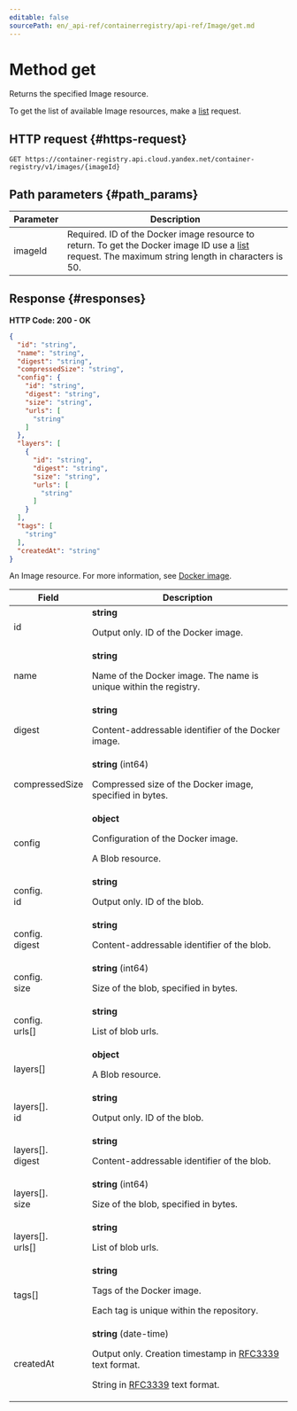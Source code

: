 ```yaml
---
editable: false
sourcePath: en/_api-ref/containerregistry/api-ref/Image/get.md
---
```


# Method get
Returns the specified Image resource.
 
To get the list of available Image resources, make a [list](/docs/container-registry/api-ref/Image/list) request.
 
## HTTP request {#https-request}
```
GET https://container-registry.api.cloud.yandex.net/container-registry/v1/images/{imageId}
```
 
## Path parameters {#path_params}
 
Parameter | Description
--- | ---
imageId | Required. ID of the Docker image resource to return.  To get the Docker image ID use a [list](/docs/container-registry/api-ref/Image/list) request.  The maximum string length in characters is 50.
 
## Response {#responses}
**HTTP Code: 200 - OK**

```json 
{
  "id": "string",
  "name": "string",
  "digest": "string",
  "compressedSize": "string",
  "config": {
    "id": "string",
    "digest": "string",
    "size": "string",
    "urls": [
      "string"
    ]
  },
  "layers": [
    {
      "id": "string",
      "digest": "string",
      "size": "string",
      "urls": [
        "string"
      ]
    }
  ],
  "tags": [
    "string"
  ],
  "createdAt": "string"
}
```
An Image resource. For more information, see [Docker image](/docs/cloud/container-registry/docker-image).
 
Field | Description
--- | ---
id | **string**<br><p>Output only. ID of the Docker image.</p> 
name | **string**<br><p>Name of the Docker image. The name is unique within the registry.</p> 
digest | **string**<br><p>Content-addressable identifier of the Docker image.</p> 
compressedSize | **string** (int64)<br><p>Compressed size of the Docker image, specified in bytes.</p> 
config | **object**<br><p>Configuration of the Docker image.</p> <p>A Blob resource.</p> 
config.<br>id | **string**<br><p>Output only. ID of the blob.</p> 
config.<br>digest | **string**<br><p>Content-addressable identifier of the blob.</p> 
config.<br>size | **string** (int64)<br><p>Size of the blob, specified in bytes.</p> 
config.<br>urls[] | **string**<br><p>List of blob urls.</p> 
layers[] | **object**<br><p>A Blob resource.</p> 
layers[].<br>id | **string**<br><p>Output only. ID of the blob.</p> 
layers[].<br>digest | **string**<br><p>Content-addressable identifier of the blob.</p> 
layers[].<br>size | **string** (int64)<br><p>Size of the blob, specified in bytes.</p> 
layers[].<br>urls[] | **string**<br><p>List of blob urls.</p> 
tags[] | **string**<br><p>Tags of the Docker image.</p> <p>Each tag is unique within the repository.</p> 
createdAt | **string** (date-time)<br><p>Output only. Creation timestamp in <a href="https://www.ietf.org/rfc/rfc3339.txt">RFC3339</a> text format.</p> <p>String in <a href="https://www.ietf.org/rfc/rfc3339.txt">RFC3339</a> text format.</p> 